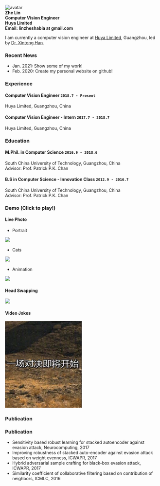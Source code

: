 ![avatar](https://raw.githubusercontent.com/zheLim/zhelin/master/image/me/m1.jpg)<br>
**Zhe Lin**<br>
**Computer Vision Engineer**<br>
**Huya Limited**<br>
**Email: linzheshabia at gmail.com**<br>

I am currently a computer vision engineer at [Huya Limited](http://ir.huya.com), Guangzhou, led by [Dr. Xintong Han](http://users.umiacs.umd.edu/~xintong/).

### Recent News
+ Jan. 2021: Show some of my work!
+ Feb. 2020: Create my personal website on github!

### Experience
#### Computer Vision Engineer `2018.7 - Present`
Huya Limited, Guangzhou, China

#### Computer Vision Engineer - Intern `2017.7 - 2018.7`
Huya Limited, Guangzhou, China


### Education
#### M.Phil. in Computer Science `2016.9 - 2018.6`
South China University of Technology, Guangzhou, China <br>
Advisor: Prof. Patrick P.K. Chan

#### B.S in Computer Science - Innovation Class `2012.9 - 2016.7`
South China University of Technology, Guangzhou, China <br>
Advisor: Prof. Patrick P.K. Chan


### Demo (Click to play!)

#### Live Photo
+ Portrait 

[<img src="https://raw.githubusercontent.com/zheLim/zhelin/master/image/demo/sing.jpg" width="50%">](https://res-video.licolico.cn/1048577/c67771952181d54815ec1cb92602e26c/9271749/5e2072d56bf451b9285662b12d79466c.mp4)
+ Cats

[<img src="https://raw.githubusercontent.com/zheLim/zhelin/master/image/demo/talkinghead_cat.jpg" width="50%">](http://www.licolico.cn/#/share?feedNo=177471865)
+ Animation

[<img src="https://raw.githubusercontent.com/zheLim/zhelin/master/image/demo/talkinghead_animation.jpg" width="50%">](http://www.licolico.cn/#/materialshare?feedNo=177494324)


#### Head Swapping
[<img src="https://raw.githubusercontent.com/zheLim/zhelin/master/image/demo/headswap.jpg" width="50%">](https://res-video.licolico.cn/1048577/c67771952181d54815ec1cb92602e26c/9271581/42421406dee401c1bda83d5e1356f78d.mp4)

#### Video Jokes
[<img src="https://raw.githubusercontent.com/zheLim/zhelin/master/image/demo/duanzi.png" width="50%">](https://drive.google.com/file/d/1K4aMKY_Q_SOdLC_lAIC1-eQI6amW9aln/view?usp=sharing)

### Publication
### Publication
+ Sensitivity based robust learning for stacked autoencoder against evasion attack, Neurocomputing, 2017
+ Improving robustness of stacked auto-encoder against evasion attack based on weight evenness, ICWAPR, 2017
+ Hybrid adversarial sample crafting for black-box evasion attack, ICWAPR, 2017
+ Similarity coefficient of collaborative filtering based on contribution of neighbors, ICMLC, 2016